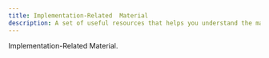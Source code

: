 ```yaml
---
title: Implementation-Related  Material 
description: A set of useful resources that helps you understand the material.
---
```


Implementation-Related  Material.

